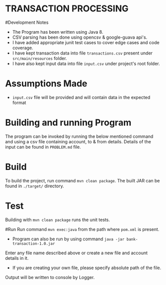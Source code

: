 # TRANSACTION PROCESSING

#Development Notes
- The Program has been written using Java 8.
- CSV parsing has been done using opencsv & google-guava api's.
- I have added appropriate junit test cases to cover edge cases and code coverage. 
- I have kept transaction data into file `transactions.csv` present under `src/main/resources` folder.
- I have also kept input data into file `input.csv` under project's root folder.

# Assumptions Made
- `input.csv` file will be provided and will contain data in the expected format

# Building and running Program

The program can be invoked by running the below mentioned command and using a csv file containing account, to & from details.
Details of the input can be found in `PROBLEM.md` file.

# Build
To build the project, run command `mvn clean package`.
The built JAR can be found in `./target/` directory.

# Test

Building with `mvn clean package` runs the unit tests.

#Run
Run command `mvn exec:java` from the path where `pom.xml` is present.
 - Program can also be run by using command `java -jar bank-transaction-1.0.jar`

Enter any file name described above or create a new file and account details in it.
 - If you are creating your own file, please specify absolute path of the file.

Output will be written to console by Logger.

